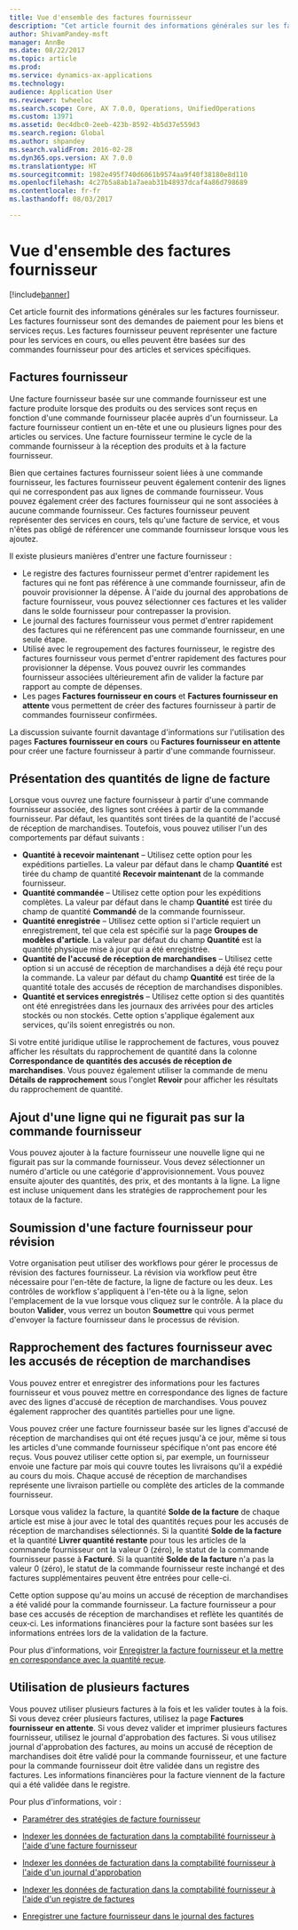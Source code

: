 ```yaml
---
title: Vue d'ensemble des factures fournisseur
description: "Cet article fournit des informations générales sur les factures fournisseur. Les factures fournisseur sont des demandes de paiement pour les biens et services reçus. Les factures fournisseur peuvent représenter une facture pour les services en cours, ou elles peuvent être basées sur des commandes fournisseur pour des articles et services spécifiques."
author: ShivamPandey-msft
manager: AnnBe
ms.date: 08/22/2017
ms.topic: article
ms.prod: 
ms.service: dynamics-ax-applications
ms.technology: 
audience: Application User
ms.reviewer: twheeloc
ms.search.scope: Core, AX 7.0.0, Operations, UnifiedOperations
ms.custom: 13971
ms.assetid: 0ec4dbc0-2eeb-423b-8592-4b5d37e559d3
ms.search.region: Global
ms.author: shpandey
ms.search.validFrom: 2016-02-28
ms.dyn365.ops.version: AX 7.0.0
ms.translationtype: HT
ms.sourcegitcommit: 1982e495f740d6061b9574aa9f40f38180e8d110
ms.openlocfilehash: 4c27b5a8ab1a7aeab31b48937dcaf4a86d798689
ms.contentlocale: fr-fr
ms.lasthandoff: 08/03/2017

---
```


# <a name="vendor-invoices-overview"></a>Vue d'ensemble des factures fournisseur

[!include[banner](../includes/banner.md)]


Cet article fournit des informations générales sur les factures fournisseur. Les factures fournisseur sont des demandes de paiement pour les biens et services reçus. Les factures fournisseur peuvent représenter une facture pour les services en cours, ou elles peuvent être basées sur des commandes fournisseur pour des articles et services spécifiques. 

<a name="vendor-invoices"></a>Factures fournisseur
---------------

Une facture fournisseur basée sur une commande fournisseur est une facture produite lorsque des produits ou des services sont reçus en fonction d'une commande fournisseur placée auprès d'un fournisseur. La facture fournisseur contient un en-tête et une ou plusieurs lignes pour des articles ou services. Une facture fournisseur termine le cycle de la commande fournisseur à la réception des produits et à la facture fournisseur. 

Bien que certaines factures fournisseur soient liées à une commande fournisseur, les factures fournisseur peuvent également contenir des lignes qui ne correspondent pas aux lignes de commande fournisseur. Vous pouvez également créer des factures fournisseur qui ne sont associées à aucune commande fournisseur. Ces factures fournisseur peuvent représenter des services en cours, tels qu'une facture de service, et vous n'êtes pas obligé de référencer une commande fournisseur lorsque vous les ajoutez. 

Il existe plusieurs manières d'entrer une facture fournisseur :

-   Le registre des factures fournisseur permet d'entrer rapidement les factures qui ne font pas référence à une commande fournisseur, afin de pouvoir provisionner la dépense. À l'aide du journal des approbations de facture fournisseur, vous pouvez sélectionner ces factures et les valider dans le solde fournisseur pour contrepasser la provision.
-   Le journal des factures fournisseur vous permet d'entrer rapidement des factures qui ne référencent pas une commande fournisseur, en une seule étape.
-   Utilisé avec le regroupement des factures fournisseur, le registre des factures fournisseur vous permet d'entrer rapidement des factures pour provisionner la dépense. Vous pouvez ouvrir les commandes fournisseur associées ultérieurement afin de valider la facture par rapport au compte de dépenses.
-   Les pages **Factures fournisseur en cours** et **Factures fournisseur en attente** vous permettent de créer des factures fournisseur à partir de commandes fournisseur confirmées.

La discussion suivante fournit davantage d'informations sur l'utilisation des pages **Factures fournisseur en cours** ou **Factures fournisseur en attente** pour créer une facture fournisseur à partir d'une commande fournisseur.

## <a name="understanding-invoice-line-quantities"></a>Présentation des quantités de ligne de facture
Lorsque vous ouvrez une facture fournisseur à partir d'une commande fournisseur associée, des lignes sont créées à partir de la commande fournisseur. Par défaut, les quantités sont tirées de la quantité de l'accusé de réception de marchandises. Toutefois, vous pouvez utiliser l'un des comportements par défaut suivants :

-   **Quantité à recevoir maintenant** – Utilisez cette option pour les expéditions partielles. La valeur par défaut dans le champ **Quantité** est tirée du champ de quantité **Recevoir maintenant** de la commande fournisseur.
-   **Quantité commandée** – Utilisez cette option pour les expéditions complètes. La valeur par défaut dans le champ **Quantité** est tirée du champ de quantité **Commandé** de la commande fournisseur.
-   **Quantité enregistrée** – Utilisez cette option si l'article requiert un enregistrement, tel que cela est spécifié sur la page **Groupes de modèles d'article**. La valeur par défaut du champ **Quantité** est la quantité physique mise à jour qui a été enregistrée.
-   **Quantité de l'accusé de réception de marchandises** – Utilisez cette option si un accusé de réception de marchandises a déjà été reçu pour la commande. La valeur par défaut du champ **Quantité** est tirée de la quantité totale des accusés de réception de marchandises disponibles.
-   **Quantité et services enregistrés** – Utilisez cette option si des quantités ont été enregistrées dans les journaux des arrivées pour des articles stockés ou non stockés. Cette option s'applique également aux services, qu'ils soient enregistrés ou non.

Si votre entité juridique utilise le rapprochement de factures, vous pouvez afficher les résultats du rapprochement de quantité dans la colonne **Correspondance de quantités des accusés de réception de marchandises**. Vous pouvez également utiliser la commande de menu **Détails de rapprochement** sous l'onglet **Revoir** pour afficher les résultats du rapprochement de quantité.

## <a name="adding-a-line-that-wasnt-on-the-purchase-order"></a>Ajout d'une ligne qui ne figurait pas sur la commande fournisseur
Vous pouvez ajouter à la facture fournisseur une nouvelle ligne qui ne figurait pas sur la commande fournisseur. Vous devez sélectionner un numéro d'article ou une catégorie d'approvisionnement. Vous pouvez ensuite ajouter des quantités, des prix, et des montants à la ligne. La ligne est incluse uniquement dans les stratégies de rapprochement pour les totaux de la facture.

## <a name="submitting-a-vendor-invoice-for-review"></a>Soumission d'une facture fournisseur pour révision
Votre organisation peut utiliser des workflows pour gérer le processus de révision des factures fournisseur. La révision via workflow peut être nécessaire pour l'en-tête de facture, la ligne de facture ou les deux. Les contrôles de workflow s'appliquent à l'en-tête ou à la ligne, selon l'emplacement de la vue lorsque vous cliquez sur le contrôle. À la place du bouton **Valider**, vous verrez un bouton **Soumettre** qui vous permet d'envoyer la facture fournisseur dans le processus de révision.

## <a name="matching-vendor-invoices-to-product-receipts"></a>Rapprochement des factures fournisseur avec les accusés de réception de marchandises
Vous pouvez entrer et enregistrer des informations pour les factures fournisseur et vous pouvez mettre en correspondance des lignes de facture avec des lignes d'accusé de réception de marchandises. Vous pouvez également rapprocher des quantités partielles pour une ligne. 

Vous pouvez créer une facture fournisseur basée sur les lignes d'accusé de réception de marchandises qui ont été reçues jusqu'à ce jour, même si tous les articles d'une commande fournisseur spécifique n'ont pas encore été reçus. Vous pouvez utiliser cette option si, par exemple, un fournisseur envoie une facture par mois qui couvre toutes les livraisons qu'il a expédié au cours du mois. Chaque accusé de réception de marchandises représente une livraison partielle ou complète des articles de la commande fournisseur. 

Lorsque vous validez la facture, la quantité **Solde de la facture** de chaque article est mise à jour avec le total des quantités reçues pour les accusés de réception de marchandises sélectionnés. Si la quantité **Solde de la facture** et la quantité **Livrer quantité restante** pour tous les articles de la commande fournisseur ont la valeur 0 (zéro), le statut de la commande fournisseur passe à **Facturé**. Si la quantité **Solde de la facture** n'a pas la valeur 0 (zéro), le statut de la commande fournisseur reste inchangé et des factures supplémentaires peuvent être entrées pour celle-ci.

Cette option suppose qu'au moins un accusé de réception de marchandises a été validé pour la commande fournisseur. La facture fournisseur a pour base ces accusés de réception de marchandises et reflète les quantités de ceux‑ci. Les informations financières pour la facture sont basées sur les informations entrées lors de la validation de la facture.

Pour plus d'informations, voir [Enregistrer la facture fournisseur et la mettre en correspondance avec la quantité reçue](../accounts-receivable/tasks/record-vendor-invoice-match-against-received-quantity.md).

## <a name="working-with-multiple-invoices"></a>Utilisation de plusieurs factures

Vous pouvez utiliser plusieurs factures à la fois et les valider toutes à la fois. Si vous devez créer plusieurs factures, utilisez la page **Factures fournisseur en attente**. Si vous devez valider et imprimer plusieurs factures fournisseur, utilisez le journal d'approbation des factures. Si vous utilisez journal d'approbation des factures, au moins un accusé de réception de marchandises doit être validé pour la commande fournisseur, et une facture pour la commande fournisseur doit être validée dans un registre des factures. Les informations financières pour la facture viennent de la facture qui a été validée dans le registre.


Pour plus d'informations, voir : 

 - [Paramétrer des stratégies de facture fournisseur](../accounts-receivable/tasks/set-up-vendor-invoice-policies.md) 

 - [Indexer les données de facturation dans la comptabilité fournisseur à l'aide d'une facture fournisseur](tasks/key-invoice-data-ap-system-vendor-invoice.md)
 
 - [Indexer les données de facturation dans la comptabilité fournisseur à l'aide d'un journal d'approbation](tasks/key-invoice-data-into-ap-system-approval-journal.md)
  
 - [Indexer les données de facturation dans la comptabilité fournisseur à l'aide d'un registre de factures](tasks/key-invoice-data-into-ap-system-invoice-pool.md)
 
 - [Enregistrer une facture fournisseur dans le journal des factures](tasks/record-vendor-invoice-invoice-journal.md)


